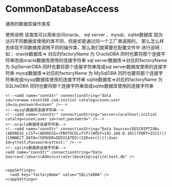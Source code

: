 CommonDatabaseAccess
====================

通用的数据库操作类库


使用说明
该类库可以用来访问oracle、 sql server 、mysql、sqlite数据库
因为访问不同数据库使用的类不同，但是却是通过同一个工厂类调用的，
那么怎么样去体现不同数据库调用不同的操作类，那么我们就需要在配置文件中
进行说明：如：
oracle数据库=> 对应的factoryName 为 OracleDBA 同时也要将那个连接字符串改成oracle数据库使用的连接字符串
sql server数据库=>对应的factoryName 为 SqlServerDBA 同时也要将那个连接字符串改成sql server数据库使用的连接字符串
mysql数据库=>对应的factoryName 为 MySqlDBA 同时也要将那个连接字符串改成mysql数据库使用的连接字符串
sqlite数据库=>对应的factoryName 为 SQLiteDBA 同时也要将那个连接字符串改成sqlite数据库使用的连接字符串

<!--sql server数据库连接-->
    <!--<add name="connStr" connectionString="data source=www.cosen168.com;initial catalog=cosen;user id=sa;password=cosen" />-->
    <!--mysql数据库连接字符串-->
    <!--<add name="connStr" connectionString="server=localhost;initial catalog=cosen;user id=root;password=" />-->
    <!--oracle数据库连接字符串-->
    <!--<add name="connStr" connectionString="Data Source=(DESCRIPTION=(ADDRESS_LIST=(ADDRESS=(PROTOCOL=TCP)(HOST=192.168.0.102)(PORT=1521)))(CONNECT_DATA=(SERVER=DEDICATED)(SID=orcl)));User Id=yttest;Password=yttest;" />-->
    <!--sqlite数据库连接字符串-->
    <add name="connStr" connectionString="Data Source=C:\Users\Administrator\Desktop\sqlite\test.db" />
    
    
    <appSettings>
      <add key="factoryName" value="SQLiteDBA" />
    </appSettings>
